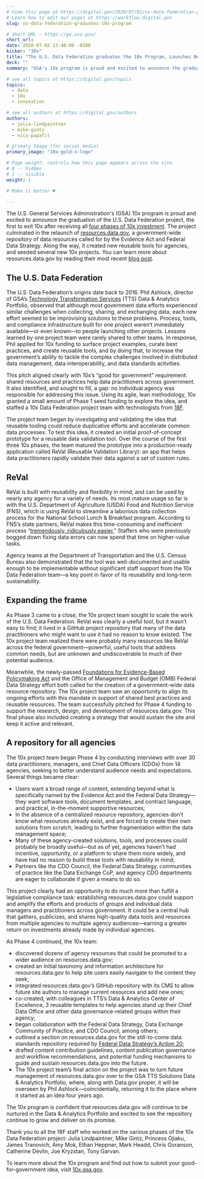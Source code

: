 ```yaml
---
# View this page at https://digital.gov/2020/07/02/us-data-federation-graduates-10x-program
# Learn how to edit our pages at https://workflow.digital.gov
slug: us-data-federation-graduates-10x-program

# Short URL — https://go.usa.gov/
short_url: 
date: 2020-07-02 13:40:00 -0500
kicker: "10x"
title: "The U.S. Data Federation graduates the 10x Program, Launches New Repository"
deck: ""
summary: "GSA's 10x program is proud and excited to announce the graduation of the U.S. Data Federation project, the first to exit 10x after receiving all four phases of 10x investment."

# see all topics at https://digital.gov/topics
topics: 
  - data
  - 10x
  - innovation

# see all authors at https://digital.gov/authors
authors: 
  - julia-lindpaintner
  - mike-gintz
  - nico-papafil

# primary Image (for social media)
primary_image: "10x-gold-x-logo"

# Page weight: controls how this page appears across the site
# 0 -- hidden
# 1 -- visible
weight: 1

# Make it better ♥

---
```


The U.S. General Services Administration's (GSA) 10x program is proud and excited to announce the graduation of the U.S. Data Federation project, the first to exit 10x after receiving all [four phases of 10x investment](https://10x.gsa.gov/the-10x-process/). The project culminated in the relaunch of [resources.data.gov](https://resources.data.gov), a government-wide repository of data resources called for by the Evidence Act and Federal Data Strategy. Along the way, it created new reusable tools for agencies, and seeded several new 10x projects. You can learn more about resources.data.gov by reading their most recent [blog post](https://www.data.gov/meta/serving-the-needs-of-data-practitioners-with-a-new-resources-data-gov/). 

## The U.S. Data Federation 

The U.S. Data Federation’s origins date back to 2016. Phil Ashlock, director of GSA’s [Technology Transformation Services](https://www.gsa.gov/tts/) (TTS) Data & Analytics Portfolio, observed that although most government data efforts experienced similar challenges when collecting, sharing, and exchanging data, each new effort seemed to be improvising solutions to these problems. Process, tools, and compliance infrastructure built for one project weren’t immediately available—or even known—to people launching other projects. Lessons learned by one project team were rarely shared to other teams. In response, Phil applied for 10x funding to surface project examples, curate best practices, and create reusable tools, and by doing that, to increase the government’s ability to tackle the complex challenges involved in distributed data management, data interoperability, and data standards activities. 

This pitch aligned clearly with 10x’s “good for government” requirement: shared resources and practices help data practitioners across government. It also identified, and sought to fill, a gap: no individual agency was responsible for addressing this issue. Using its agile, lean methodology, 10x granted a small amount of Phase 1 seed funding to explore the idea, and staffed a 10x Data Federation project team with technologists from [18F](https://www.18f.gov). 

The project team began by investigating and validating the idea that reusable tooling could reduce duplicative efforts and accelerate common data processes. To test this idea, it created an initial proof-of-concept prototype for a reusable data validation tool. Over the course of the first three 10x phases, the team matured the prototype into a production-ready application called ReVal (Reusable Validation Library): an app that helps data practitioners rapidly validate their data against a set of custom rules. 

## ReVal 

ReVal is built with reusability and flexibility in mind, and can be used by nearly any agency for a variety of needs. Its most mature usage so far is with the U.S. Department of Agriculture (USDA) Food and Nutrition Service (FNS), which is using ReVal to streamline a laborious data collection process for the National School Lunch & Breakfast program. According to FNS’s state partners, ReVal makes this time-consuming and inefficient process “[tremendously, ridiculously easier.](https://18f.gsa.gov/2020/04/23/saving-time-and-improving-data-quality-for-the-national-school-lunch-breakfast-program/)” Staffers who were previously bogged down fixing data errors can now spend that time on higher-value tasks. 

Agency teams at the Department of Transportation and the U.S. Census Bureau also demonstrated that the tool was well-documented and usable enough to be implementable without significant staff support from the 10x Data Federation team—a key point in favor of its reusability and long-term sustainability. 

## Expanding the frame 

As Phase 3 came to a close, the 10x project team sought to scale the work of the U.S. Data Federation. ReVal was clearly a useful tool, but it wasn’t easy to find; it lived in a GitHub project repository that many of the data practitioners who might want to use it had no reason to know existed. The 10x project team realized there were probably many resources like ReVal across the federal government—powerful, useful tools that address common needs, but are unknown and undiscoverable to much of their potential audience. 

Meanwhile, the newly-passed [Foundations for Evidence-Based Policymaking Act](https://www.cio.gov/policies-and-priorities/evidence-based-policymaking/) and the Office of Management and Budget (OMB) Federal Data Strategy effort both called for the creation of a government-wide data resource repository. The 10x project team saw an opportunity to align its ongoing efforts with this mandate in support of shared best practices and reusable resources. The team successfully pitched for Phase 4 funding to support the research, design, and development of resources.data.gov. This final phase also included creating a strategy that would sustain the site and keep it active and relevant. 

## A repository for all agencies 

The 10x project team began Phase 4 by conducting interviews with over 30 data practitioners, managers, and Chief Data Officers (CDOs) from 14 agencies, seeking to better understand audience needs and expectations. Several things became clear: 

- Users want a broad range of content, extending beyond what is specifically named by the Evidence Act and the Federal Data Strategy—they want software tools, document templates, and contract language, and practical, in-the-moment supportive resources;
- In the absence of a centralized resource repository, agencies don’t know what resources already exist, and are forced to create their own solutions from scratch, leading to further fragmentation within the data management space;
- Many of these agency-created solutions, tools, and processes could probably be broadly useful—but as of yet, agencies haven’t had incentive, opportunity, or a platform to share them more widely, and have had no reason to build these tools with reusability in mind;
- Partners like the CDO Council, the Federal Data Strategy, communities of practice like the Data Exchange CoP, and agency CDO departments are eager to collaborate if given a means to do so. 

This project clearly had an opportunity to do much more than fulfill a legislative compliance task: establishing resources.data.gov could support and amplify the efforts and products of groups and individual data managers and practitioners across government. It could be a central hub that gathers, publicizes, and shares high-quality data tools and resources from multiple agencies to multiple agency audiences—earning a greater return on investments already made by individual agencies. 

As Phase 4 continued, the 10x team: 

- discovered dozens of agency resources that could be promoted to a wider audience on resources.data.gov;
- created an initial taxonomy and information architecture for resources.data.gov to help site users easily navigate to the content they seek;
- integrated resources.data.gov’s GitHub repository with its CMS to allow future site authors to manage current resources and add new ones;
- co-created, with colleagues in TTS’s Data & Analytics Center of Excellence, 3 reusable templates to help agencies stand up their Chief Data Office and other data governance-related groups within their agency;
- began collaboration with the Federal Data Strategy, Data Exchange Community of Practice, and CDO Council, among others;
- outlined a section on resources.data.gov for the still-to-come data standards repository required by [Federal Data Strategy’s Action 20](https://strategy.data.gov/action-plan/#action-20-develop-a-data-standards-repository);
- drafted content contribution guidelines, content publication governance and workflow recommendations, and potential funding mechanisms to guide and sustain resources.data.gov into the future.
- The 10x project team’s final action on the project was to turn future management of resources.data.gov over to the GSA TTS Solutions Data & Analytics Portfolio, where, along with Data.gov proper, it will be overseen by Phil Ashlock—coincidentally, returning it to the place where it started as an idea four years ago. 

The 10x program is confident that resources.data.gov will continue to be nurtured in the Data & Analytics Portfolio and excited to see the repository continue to grow and deliver on its promise. 

Thank you to all the 18F staff who worked on the various phases of the 10x Data Federation project: Julia Lindpaintner, Mike Gintz, Princess Ojiaku, James Tranovich, Amy Mok, Ethan Heppner, Mark Headd, Chris Goranson, Catherine Devlin, Joe Kryzstan, Tony Garvan. 

To learn more about the 10x program and find out how to submit your good-for-government idea, visit [10x.gsa.gov](https://10x.gsa.gov). 
